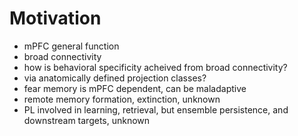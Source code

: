 # Motivation
- mPFC general function
- broad connectivity
- how is behavioral specificity acheived from broad connectivity?
- via anatomically defined projection classes?
- fear memory is mPFC dependent, can be maladaptive
- remote memory formation, extinction, unknown
- PL involved in learning, retrieval, but ensemble persistence, and downstream targets, unknown